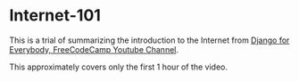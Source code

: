 # Internet-101

This is a trial of summarizing the introduction to the Internet from [Django for Everybody, FreeCodeCamp Youtube Channel](https://www.youtube.com/watch?v=o0XbHvKxw7Y).

This approximately covers only the first 1 hour of the video.